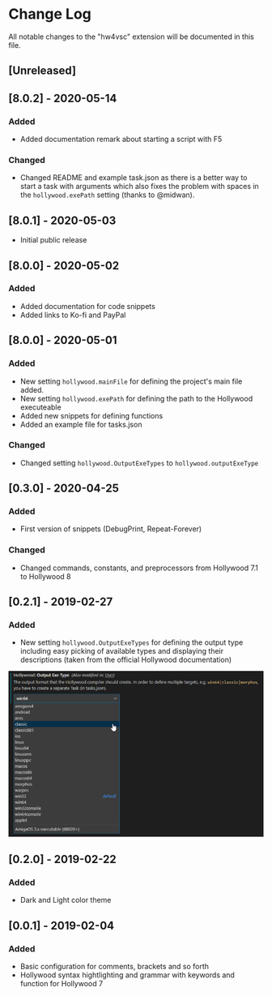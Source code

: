 # Change Log

All notable changes to the "hw4vsc" extension will be documented in this file.

## [Unreleased]

## [8.0.2] - 2020-05-14

### Added

- Added documentation remark about starting a script with F5

### Changed

- Changed README and example task.json as there is a better way to start a task with arguments which also fixes the problem with spaces in the `hollywood.exePath` setting (thanks to @midwan).

## [8.0.1] - 2020-05-03

- Initial public release

## [8.0.0] - 2020-05-02

### Added

- Added documentation for code snippets
- Added links to Ko-fi and PayPal

## [8.0.0] - 2020-05-01

### Added

- New setting `hollywood.mainFile` for defining the project's main file added.
- New setting `hollywood.exePath` for defining the path to the Hollywood executeable
- Added new snippets for defining functions
- Added an example file for tasks.json

### Changed

- Changed setting `hollywood.OutputExeTypes` to `hollywood.outputExeType`

## [0.3.0] - 2020-04-25

### Added

- First version of snippets (DebugPrint, Repeat-Forever)

### Changed

- Changed commands, constants, and preprocessors from Hollywood 7.1 to Hollywood 8

## [0.2.1] - 2019-02-27

### Added

- New setting `hollywood.OutputExeTypes` for defining the output type including easy picking of available types and displaying their descriptions (taken from the official Hollywood documentation)

![Configuration of hollywood.OutputExeTypes](https://raw.githubusercontent.com/JohnArcher/vscode-hollywood-mal/dev/media/configuration_outputexetype.png)

## [0.2.0] - 2019-02-22

### Added

- Dark and Light color theme

## [0.0.1] - 2019-02-04

### Added

- Basic configuration for comments, brackets and so forth
- Hollywood syntax hightlighting and grammar with keywords and function for Hollywood 7
